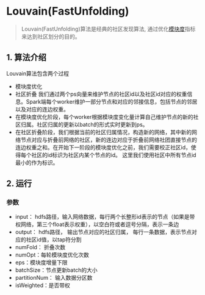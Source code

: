 # Louvain(FastUnfolding)

> Louvain(FastUnfolding)算法是经典的社区发现算法, 通过优化[模块度](https://en.wikipedia.org/wiki/Modularity)指标来达到社区划分的目的。

## 1. 算法介绍
Louvain算法包含两个过程
 - 模块度优化
 - 社区折叠
我们通过两个ps向量来维护节点的社区id以及社区id对应的权重信息。Spark端每个worker维护一部分节点和对应的邻接信息，包括节点的邻居以及对应的连边权重。
- 在模块度优化阶段，每个worker根据模块度变化量计算自己维护节点的新的社区归属。社区归属的更新以batch的形式实时更新到ps。
- 在社区折叠阶段，我们根据当前的社区归属情况，构造新的网络，其中新的网络节点对应与折叠前网络的社区，新的连边对应于折叠前网络社团直接节点的连边权重之和。在开始下一阶段的模块度优化之前，我们需要校正社区id，使得每个社区的id标识为社区内某个节点的id。 这里我们使用社区中所有节点id最小的作为标识。

## 2. 运行

### 参数

- input： hdfs路径，输入网络数据，每行两个长整形id表示的节点（如果是带权网络，第三个float表示权重），以空白符或者逗号分隔，表示一条边
- output： hdfs路径， 输出节点对应的社区归属， 每行一条数据，表示节点对应的社区id值，以tap符分割
- numFold： 折叠次数
- numOpt：每轮模块度优化次数
- eps：模块度增量下限
- batchSize：节点更新batch的大小
- partitionNum： 输入数据分区数
- isWeighted：是否带权
